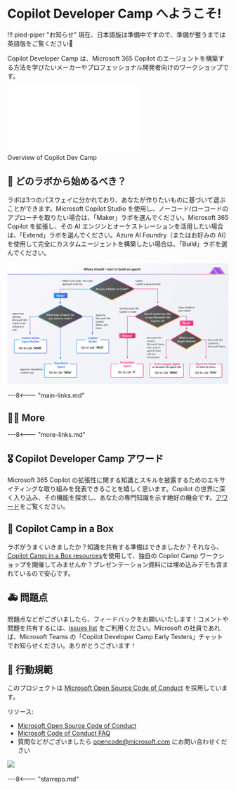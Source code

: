 # Copilot Developer Camp へようこそ!

!!! pied-piper "お知らせ"
    現在、日本語版は準備中ですので、準備が整うまでは英語版をご覧ください🙇

Copilot Developer Camp は、Microsoft 365 Copilot のエージェントを構築する方法を学びたいメーカーやプロフェッショナル開発者向けのワークショップです。

  <div class="video">
      <iframe src="//www.youtube.com/embed/uLYdP4ST7k0" frameborder="0" allowfullscreen></iframe>
      <div>Overview of Copilot Dev Camp</div>
    </div>

## 🧪 どのラボから始めるべき？

ラボは3つのパスウェイに分かれており、あなたが作りたいものに基づいて選ぶことができます。Microsoft Copilot Studio を使用し、ノーコード/ローコードのアプローチを取りたい場合は、「Maker」ラボを選んでください。Microsoft 365 Copilot を拡張し、その AI エンジンとオーケストレーションを活用したい場合は、「Extend」ラボを選んでください。Azure AI Foundry（またはお好みの AI）を使用して完全にカスタムエージェントを構築したい場合は、「Build」ラボを選んでください。

![The labs are divided into three pathways, allowing you to choose based on what you want to create. If you want to use Microsoft Copilot Studio and a no-code/low-code approach, choose the "Maker" labs. If you want to extend Microsoft 365 Copilot, building on its AI engine and orchestration, choose the "Extend" labs. If you want to build a completely custom agent using Azure AI Foundry (or any AI of your choice), choose the "Build" labs.](./assets/images/CopilotCamp-Flow-Chart.png)

---8<--- "main-links.md"

## 🧑‍💻 More

---8<--- "more-links.md"

## 🎖️ Copilot Developer Camp アワード

Microsoft 365 Copilot の拡張性に関する知識とスキルを披露するためのエキサイティングな取り組みを発表できることを嬉しく思います。Copilot の世界に深く入り込み、その機能を探求し、あなたの専門知識を示す絶好の機会です。[アワード](https://microsoft.github.io/copilot-camp/ja/awards)をご覧ください。

## 🎁 Copilot Camp in a Box 

ラボがうまくいきましたか？知識を共有する準備はできましたか？それなら、[Copilot Camp in a Box resources](https://microsoft.github.io/copilot-camp/pages/in-a-box/)を使用して、独自の Copilot Camp ワークショップを開催してみませんか？プレゼンテーション資料には埋め込みデモも含まれているので安心です。

## 🚑 問題点

問題点などがございましたら、フィードバックをお願いいたします！コメントや問題を共有するには、[issues list](https://github.com/microsoft/copilot-camp/issues) をご利用ください。Microsoft の社員であれば、Microsoft Teams の「Copilot Developer Camp Early Testers」チャットでお知らせください。ありがとうございます！


## 📜 行動規範

このプロジェクトは [Microsoft Open Source Code of Conduct](https://opensource.microsoft.com/codeofconduct/) を採用しています。

リソース:

- [Microsoft Open Source Code of Conduct](https://opensource.microsoft.com/codeofconduct/)
- [Microsoft Code of Conduct FAQ](https://opensource.microsoft.com/codeofconduct/faq/)
- 質問などがございましたら [opencode@microsoft.com](mailto:opencode@microsoft.com) にお問い合わせください

<img src="https://m365-visitor-stats.azurewebsites.net/copilot-camp/index" />

---8<--- "starrepo.md"